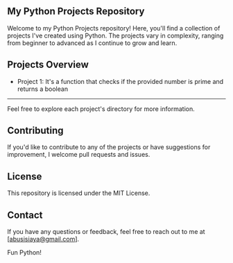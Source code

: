 ## My Python Projects Repository
Welcome to my Python Projects repository! Here, you'll find a collection of projects I've created using Python. The projects vary in complexity, ranging from beginner to advanced as I continue to grow and learn.

## Projects Overview
  - Project 1: It's a function that checks if the provided number is prime and returns a boolean
  ---
Feel free to explore each project's directory for more information.

## Contributing
If you'd like to contribute to any of the projects or have suggestions for improvement, I welcome pull requests and issues.

## License
This repository is licensed under the MIT License. 

## Contact
If you have any questions or feedback, feel free to reach out to me at [abusisiaya@gmail.com].

Fun Python!

